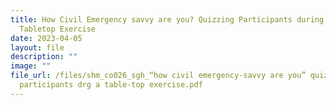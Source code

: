 ```yaml
---
title: How Civil Emergency savvy are you? Quizzing Participants during a
  Tabletop Exercise
date: 2023-04-05
layout: file
description: ""
image: ""
file_url: /files/shm_co026_sgh_“how civil emergency-savvy are you” quizzing
  participants drg a table-top exercise.pdf
---
```

